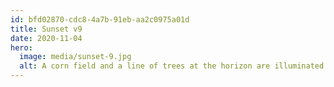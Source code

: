 ```yaml
---
id: bfd02870-cdc8-4a7b-91eb-aa2c0975a01d
title: Sunset v9
date: 2020-11-04
hero:
  image: media/sunset-9.jpg
  alt: A corn field and a line of trees at the horizon are illuminated by the last yellow-orange sunlight in a blueish sky with a few wooly clouds.
---
```

